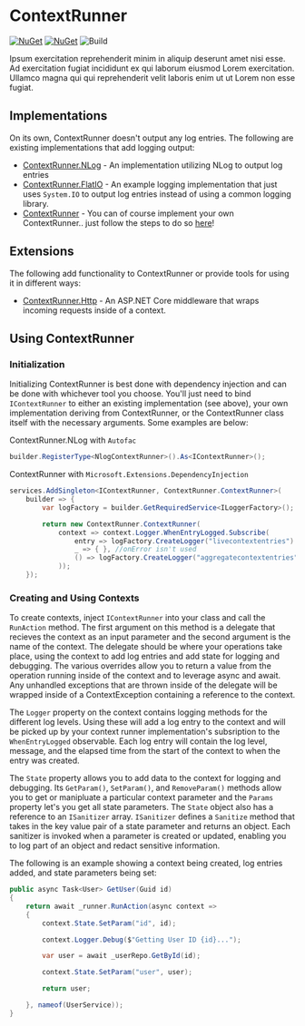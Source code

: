 # ContextRunner

[![NuGet](https://img.shields.io/nuget/dt/contextrunner.svg)](https://www.nuget.org/packages/contextrunner) 
[![NuGet](https://img.shields.io/nuget/vpre/contextrunner.svg)](https://www.nuget.org/packages/contextrunner)
![Build](https://github.com/matholum/contextRunner/workflows/.NET%20Core/badge.svg)

Ipsum exercitation reprehenderit minim in aliquip deserunt amet nisi esse. Ad exercitation fugiat incididunt ex qui laborum eiusmod Lorem exercitation. Ullamco magna qui qui reprehenderit velit laboris enim ut ut Lorem non esse fugiat.

## Implementations
On its own, ContextRunner doesn't output any log entries. The following are existing implementations that add logging output:

* [ContextRunner.NLog](/ContextRunner.NLog) - An implementation utilizing NLog to output log entries
* [ContextRunner.FlatIO](/ContextRunner.FlatIO) - An example logging implementation that just uses `System.IO` to output log entries instead of using a common logging library.
* [ContextRunner](/ContextRunner) - You can of course implement your own ContextRunner.. just follow the steps to do so [here](/ContextRunner)!

## Extensions
The following add functionality to ContextRunner or provide tools for using it in different ways:

* [ContextRunner.Http](/ContextRunner.Http) - An ASP.NET Core middleware that wraps incoming requests inside of a context.

## Using ContextRunner

### Initialization
Initializing ContextRunner is best done with dependency injection and can be done with whichever tool you choose. You'll just need to bind `IContextRunner` to either an existing implementation (see above), your own implementation deriving from ContextRunner, or the ContextRunner class itself with the necessary arguments. Some examples are below:

ContextRunner.NLog with `Autofac`
```c#
builder.RegisterType<NlogContextRunner>().As<IContextRunner>();
```

ContextRunner with `Microsoft.Extensions.DependencyInjection`
```c#
services.AddSingleton<IContextRunner, ContextRunner.ContextRunner>(
    builder => {
        var logFactory = builder.GetRequiredService<ILoggerFactory>();

        return new ContextRunner.ContextRunner(
            context => context.Logger.WhenEntryLogged.Subscribe(
                entry => logFactory.CreateLogger("livecontextentries").Log(entry.LogLevel, entry.Message),
                _ => { }, //onError isn't used
                () => logFactory.CreateLogger("aggregatecontextentries").Log(LogLevel.Information, $"Context '{context.ContextName}' has finished!")
            ));
    });
```

### Creating and Using Contexts
To create contexts, inject `IContextRunner` into your class and call the `RunAction` method. The first argument on this method is a delegate that recieves the context as an input parameter and the second argument is the name of the context. The delegate should be where your operations take place, using the context to add log entries and add state for logging and debugging. The various overrides allow you to return a value from the operation running inside of the context and to leverage async and await. Any unhandled exceptions that are thrown inside of the delegate will be wrapped inside of a ContextException containing a reference to the context.

The `Logger` property on the context contains logging methods for the different log levels. Using these will add a log entry to the context and will be picked up by your context runner implementation's subsription to the `WhenEntryLogged` observable. Each log entry will contain the log level, message, and the elapsed time from the start of the context to when the entry was created.

The `State` property allows you to add data to the context for logging and debugging. Its `GetParam()`, `SetParam()`, and `RemoveParam()` methods allow you to get or manipluate a particular context parameter and the `Params` property let's you get all state parameters. The `State` object also has a reference to an `ISanitizer` array. `ISanitizer` defines a `Sanitize` method that takes in the key value pair of a state parameter and returns an object. Each sanitizer is invoked when a parameter is created or updated, enabling you to log part of an object and redact sensitive information.

The following is an example showing a context being created, log entries added, and state parameters being set:

```c#
public async Task<User> GetUser(Guid id)
{
    return await _runner.RunAction(async context =>
    {
        context.State.SetParam("id", id);

        context.Logger.Debug($"Getting User ID {id}...");

        var user = await _userRepo.GetById(id);

        context.State.SetParam("user", user);

        return user;

    }, nameof(UserService));
}
```
